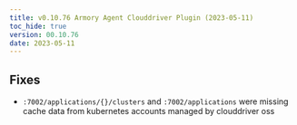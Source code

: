 ```yaml
---
title: v0.10.76 Armory Agent Clouddriver Plugin (2023-05-11)
toc_hide: true
version: 00.10.76
date: 2023-05-11
---
```


## Fixes
* `:7002/applications/{}/clusters` and `:7002/applications` were missing cache data from kubernetes accounts managed by clouddriver oss

